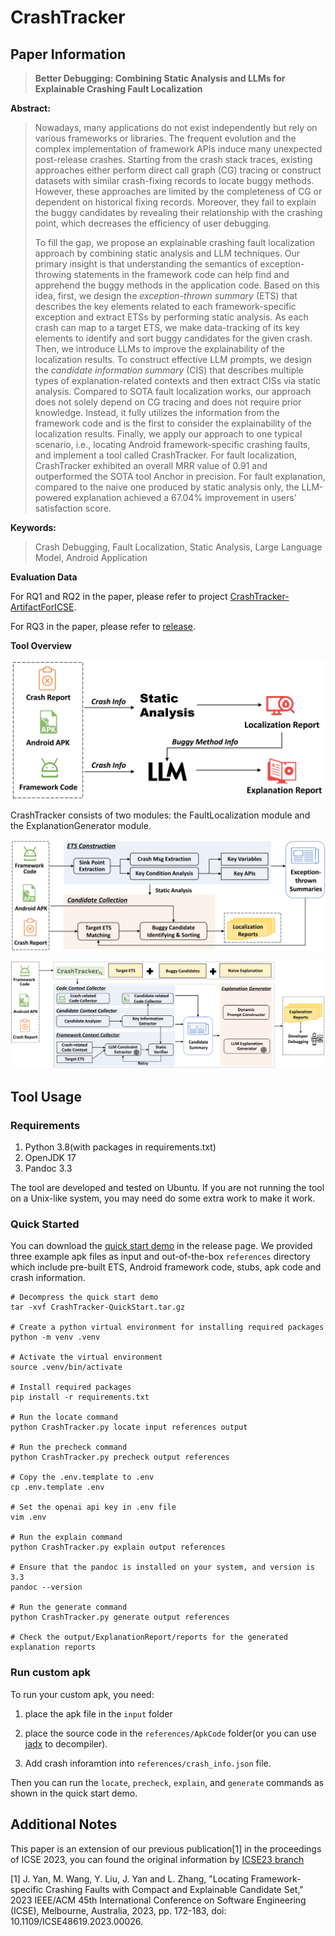 # CrashTracker

## Paper Information

> **Better Debugging: Combining Static Analysis and LLMs for Explainable Crashing Fault Localization**

**Abstract:**

> Nowadays, many applications do not exist independently but rely on various frameworks or libraries. The frequent evolution and the complex implementation of framework APIs induce many unexpected post-release crashes. Starting from the crash stack traces, existing approaches either perform direct call graph (CG) tracing or construct datasets with similar crash-fixing records to locate buggy methods. However, these approaches are limited by the completeness of CG or dependent on historical fixing records. Moreover, they fail to explain the buggy candidates by revealing their relationship with the crashing point, which decreases the efficiency of user debugging. 
> 
> To fill the gap, we propose an explainable crashing fault localization approach by combining static analysis and LLM techniques. Our primary insight is that understanding the semantics of exception-throwing statements in the framework code can help find and apprehend the buggy methods in the application code. Based on this idea, first, we design the *exception-thrown summary* (ETS) that describes the key elements related to each framework-specific exception and extract ETSs by performing static analysis.
> As each crash can map to a target ETS, we make data-tracking of its key elements to identify and sort buggy candidates for the given crash. Then, we introduce LLMs to improve the explainability of the localization results. To construct effective LLM prompts, we design the *candidate information summary* (CIS) that describes multiple types of explanation-related contexts and then extract CISs via static analysis. Compared to SOTA fault localization works, our approach does not solely depend on CG tracing and does not require prior knowledge. Instead, it fully utilizes the information from the framework code and is the first to consider the explainability of the localization results. 
> Finally, we apply our approach to one typical scenario, i.e., locating Android framework-specific crashing faults, and implement a tool called CrashTracker. For fault localization, CrashTracker exhibited an overall MRR value of 0.91 and outperformed the SOTA tool Anchor in precision. For fault explanation, compared to the naive one produced by static analysis only, the LLM-powered explanation achieved a 67.04\% improvement in users' satisfaction score.

**Keywords:**

> Crash Debugging, Fault Localization, Static Analysis, Large Language Model, Android Application

**Evaluation Data**

For RQ1 and RQ2 in the paper, please refer to project [CrashTracker-ArtifactForICSE](https://github.com/hanada31/CrashTracker-ArtifactForICSE).

For RQ3 in the paper, please refer to [release](https://github.com/hanada31/CrashTracker/releases/tag/v2.0.0).

**Tool Overview**

![Overview](Figures/CrashTracker-overview.svg)

CrashTracker consists of two modules: the FaultLocalization module and the ExplanationGenerator module.

![FL-Overview](Figures/CrashTracker-overview-sa.svg)

![EG-Overview](Figures/CrashTracker-overview-llm.svg)

## Tool Usage

### Requirements

1. Python 3.8(with packages in requirements.txt)
2. OpenJDK 17
3. Pandoc 3.3

The tool are developed and tested on Ubuntu. If you are not running the tool on a Unix-like system, you may need do some extra work to make it work.

### Quick Started

You can download the [quick start demo](https://github.com/hanada31/CrashTracker/releases/tag/v2.0.0) in the release page. We provided three example apk files as input and out-of-the-box `references` directory which include pre-built ETS, Android framework code, stubs, apk code and crash information.

```shell
# Decompress the quick start demo
tar -xvf CrashTracker-QuickStart.tar.gz

# Create a python virtual environment for installing required packages
python -m venv .venv

# Activate the virtual environment
source .venv/bin/activate

# Install required packages
pip install -r requirements.txt

# Run the locate command
python CrashTracker.py locate input references output

# Run the precheck command
python CrashTracker.py precheck output references

# Copy the .env.template to .env
cp .env.template .env

# Set the openai api key in .env file
vim .env

# Run the explain command
python CrashTracker.py explain output references

# Ensure that the pandoc is installed on your system, and version is 3.3
pandoc --version

# Run the generate command
python CrashTracker.py generate output references

# Check the output/ExplanationReport/reports for the generated explanation reports
```

### Run custom apk

To run your custom apk, you need:

1. place the apk file in the `input` folder

2. place the source code in the `references/ApkCode` folder(or you can use [jadx](https://github.com/skylot/jadx) to decompiler).

3. Add crash inforamtion into `references/crash_info.json` file.

Then you can run the `locate`, `precheck`, `explain`, and `generate` commands as shown in the quick start demo.

## Additional Notes

This paper is an extension of our previous publication[1] in the proceedings of ICSE 2023, you can found the original information by [ICSE23 branch](https://github.com/hanada31/CrashTracker/tree/ICSE23)

[1] J. Yan, M. Wang, Y. Liu, J. Yan and L. Zhang, "Locating Framework-specific Crashing Faults with Compact and Explainable Candidate Set," 2023 IEEE/ACM 45th International Conference on Software Engineering (ICSE), Melbourne, Australia, 2023, pp. 172-183, doi: 10.1109/ICSE48619.2023.00026.